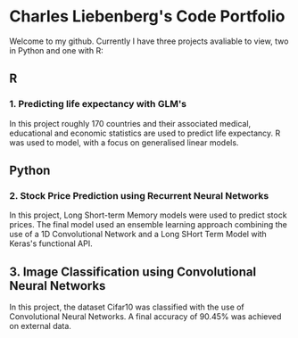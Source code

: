 # Charles Liebenberg's Code Portfolio

Welcome to my github. Currently I have three projects avaliable to view, two in Python and one with R:
## R
### 1. Predicting life expectancy with GLM's
In this project roughly 170 countries and their associated medical, educational and economic statistics are used to predict life expectancy. R was used to model, with a focus on generalised linear models.

## Python
### 2. Stock Price Prediction using Recurrent Neural Networks 
In this project, Long Short-term Memory models were used to predict stock prices. The final model used an ensemble learning approach combining the use of a 1D Convolutional Network and a Long SHort Term Model with Keras's functional API.

## 3. Image Classification using Convolutional Neural Networks
In this project, the dataset Cifar10 was classified with the use of Convolutional Neural Networks. A final accuracy of 90.45% was achieved on external data.
